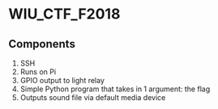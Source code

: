 # WIU_CTF_F2018


## Components

  1. SSH
  2. Runs on Pi
  3. GPIO output to light relay
  4. Simple Python program that takes in 1 argument: the flag
  5. Outputs sound file via default media device
